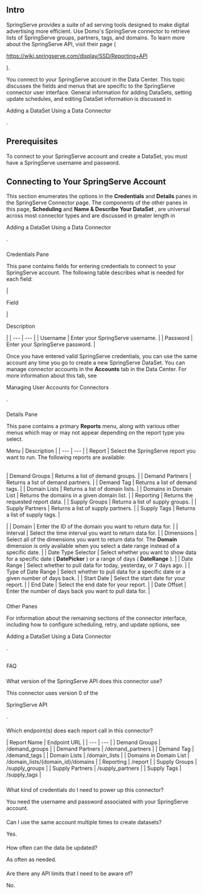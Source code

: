

Intro
-------

SpringServe provides a suite of ad serving tools designed to make digital advertising more efficient. Use Domo's SpringServe connector to retrieve lists of SpringServe groups, partners, tags, and domains. To learn more about the SpringServe API, visit their page (

https://wiki.springserve.com/display/SSD/Reporting+API

).


 You connect to your SpringServe account in the Data Center. This topic discusses the fields and menus that are specific to the SpringServe connector user interface. General information for adding DataSets, setting update schedules, and editing DataSet information is discussed in

Adding a DataSet Using a Data Connector

.


 Prerequisites
---------------

To connect to your SpringServe account and create a DataSet, you must have a SpringServe username and password.


 Connecting to Your SpringServe Account
----------------------------------------


 This section enumerates the options in the
 **Credentials**
 and
 **Details**
 panes in the SpringServe Connector page. The components of the other panes in this page,
 **Scheduling**
 and
 **Name & Describe Your DataSet**
 , are universal across most connector types and are discussed in greater length in

Adding a DataSet Using a Data Connector

.


###

Credentials Pane


 This pane contains fields for entering credentials to connect to your SpringServe account. The following table describes what is needed for each field:


|

Field

|

Description

|
| --- | --- |
|
 Username
  |
 Enter your SpringServe username.
  |
|
 Password
  |
 Enter your SpringServe password.
  |


 Once you have entered valid SpringServe credentials, you can use the same account any time you go to create a new SpringServe DataSet. You can manage connector accounts in the
 **Accounts**
 tab in the Data Center. For more information about this tab, see

Managing User Accounts for Connectors

.


###
 Details Pane

This pane contains a primary
 **Reports**
 menu, along with various other menus which may or may not appear depending on the report type you select.


 Menu
  |
 Description
  |
| --- | --- |
|
 Report
  |
 Select the SpringServe report you want to run. The following reports are available:


|  |  |
| --- | --- |
|
 Demand Groups
  |
 Returns a list of demand groups.
  |
|
 Demand Partners
  |
 Returns a list of demand partners.
  |
|
 Demand Tag
  |
 Returns a list of demand tags.
  |
|
 Domain Lists
  |
 Returns a list of domain lists.
  |
|
 Domains in Domain List
  |
 Returns the domains in a given domain list.
  |
|
 Reporting
  |
 Returns the requested report data.
  |
|
 Supply Groups
  |
 Returns a list of supply groups.
  |
|
 Supply Partners
  |
 Returns a list of supply partners.
  |
|
 Supply Tags
  |
 Returns a list of supply tags.
  |

|
|
 Domain
  |
 Enter the ID of the domain you want to return data for.
  |
|
 Interval
  |
 Select the time interval you want to return data for.
  |
|
 Dimensions
  |
 Select all of the dimensions you want to return data for. The
 **Domain**
 dimension is only available when you select a date range instead of a specific date.
  |
|
 Date Type Selector
  |
 Select whether you want to show data for a specific date (
 **DatePicker**
 ) or a range of days (
 **DateRange**
 ).
  |
|
 Date Range
  |
 Select whether to pull data for today, yesterday, or 7 days ago.
  |
|
 Type of Date Range
  |
 Select whether to pull data for a specific date or a given number of days back.
  |
|
 Start Date
  |
 Select the start date for your report.
  |
|
 End Date
  |
 Select the end date for your report.
  |
|
 Date Offset
  |
 Enter the number of days back you want to pull data for.
  |


###
 Other Panes

For information about the remaining sections of the connector interface, including how to configure scheduling, retry, and update options, see

Adding a DataSet Using a Data Connector

.

##
 FAQ


#####
 What version of the SpringServe API does this connector use?

This connector uses version 0 of the

SpringServe API

.

####
 Which endpoint(s) does each report call in this connector?


|
 Report Name
  |
 Endpoint URL
  |
| --- | --- |
|
 Demand Groups
  |
 /demand\_groups
  |
|
 Demand Partners
  |
 /demand\_partners
  |
|
 Demand Tag
  |
 /demand\_tags
  |
|
 Domain Lists
  |
 /domain\_lists
  |
|
 Domains in Domain List
  |
 /domain\_lists/{domain\_id}/domains
  |
|
 Reporting
  |
 /report
  |
|
 Supply Groups
  |
 /supply\_groups
  |
|
 Supply Partners
  |
 /supply\_partners
  |
|
 Supply Tags
  |
 /supply\_tags
  |


#####
 What kind of credentials do I need to power up this connector?

You need the username and password associated with your SpringServe account.

####
 Can I use the same account multiple times to create datasets?

Yes.

####
 How often can the data be updated?

As often as needed.

####
 Are there any API limits that I need to be aware of?

No.

